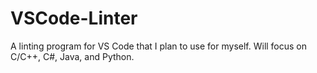 # VSCode-Linter
A linting program for VS Code that I plan to use for myself. Will focus on C/C++, C#, Java, and Python.
